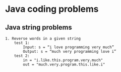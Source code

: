 # Java coding problems

## Java string problems
    1. Reverse words in a given string
        test 1:
            Input: s = “i love programming very much” 
            Output: s = “much very programming love i” 
        test 2:
            in = "i.like.this.program.very.much"
            out = "much.very.program.this.like.i"
